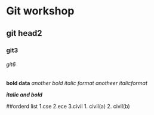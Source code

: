 # Git workshop
## git head2
### git3
###### git6
**bold  data**
_another bold_
*italic format*
_anotheer italicformat_

_**italic and bold**_

##orderd list
1.cse
2.ece
3.civil
    1.  civil(a)
    2.  civil(b)
